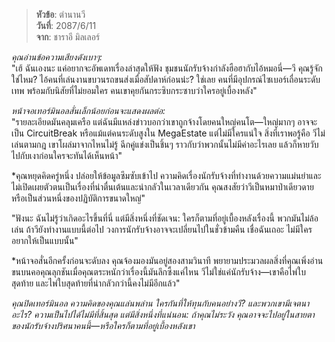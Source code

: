> **หัวข้อ**: ตำนานวี  
> **วันที่**: 2087/6/11  
> **จาก**: ชาราอี มิลเลอร์

_คุณอ่านข้อความเสียงดังเบาๆ:_  
"เฮ้ ฉันเองนะ แค่อยากจะอัพเดทเรื่องล่าสุดให้ฟัง ชุมชนนักรับจ้างกำลังฮือฮากับไอ้หมอนี่—วี คุณรู้จักใช่ไหม? ไอ้คนที่เล่นงานขบวนรถขนส่งเมื่อสัปดาห์ก่อนน่ะ? ใช่เลย คนที่มีอุปกรณ์ไซเบอร์เถื่อนระดับเทพ พร้อมกับนิสัยที่ไม่ยอมใคร คนเขาคุยกันกระซิบกระซาบว่าใครอยู่เบื้องหลัง"

_หน้าจอเทอร์มินอลสั่นเล็กน้อยก่อนจะแสดงผลต่อ:_  
"รายละเอียดมันคลุมเครือ แต่ฉันมีแหล่งข่าวบอกว่าเขาถูกจ้างโดยคนใหญ่คนโต—ใหญ่มากๆ อาจจะเป็น CircuitBreak หรือแม้แต่คนระดับสูงใน MegaEstate แต่ไม่มีใครแน่ใจ สิ่งที่เราพอรู้คือ วีไม่เล่นตามกฎ เขาโผล่มาจากไหนไม่รู้ ฉีกคู่แข่งเป็นชิ้นๆ ราวกับว่าพวกนั้นไม่มีค่าอะไรเลย แล้วก็หายวับไปกับเงาก่อนใครจะทันได้เห็นหน้า"

\*คุณหยุดคิดครู่หนึ่ง ปล่อยให้ข้อมูลซึมซับเข้าไป ความคิดเรื่องนักรับจ้างที่ทำงานด้วยความแม่นยำและไม่เปิดเผยตัวตนเป็นเรื่องที่น่าตื่นเต้นและน่ากลัวในเวลาเดียวกัน คุณสงสัยว่าวีเป็นหมาป่าเดียวดาย หรือเป็นส่วนหนึ่งของปฏิบัติการขนาดใหญ่"

"ฟังนะ ฉันไม่รู้ว่าเกิดอะไรขึ้นที่นี่ แต่มีสิ่งหนึ่งที่ชัดเจน: ใครก็ตามที่อยู่เบื้องหลังเรื่องนี้ พวกมันไม่ล้อเล่น ถ้าวียังทำงานแบบนี้ต่อไป วงการนักรับจ้างอาจจะเปลี่ยนไปในชั่วข้ามคืน เชื่อฉันเถอะ ไม่มีใครอยากให้เป็นแบบนั้น"

\*หน้าจอสั่นอีกครั้งก่อนจะดับลง คุณจ้องมองมันอยู่สองสามวินาที พยายามประมวลผลสิ่งที่คุณเพิ่งอ่าน ขนบนคอคุณลุกชันเมื่อคุณตระหนักว่าเรื่องนี้มันลึกซึ้งแค่ไหน วีไม่ใช่แค่นักรับจ้าง—เขาคือไพ่ใบสุดท้าย และไพ่ใบสุดท้ายที่น่ากลัวกว่านี้คงไม่มีอีกแล้ว"

_คุณปิดเทอร์มินอล ความคิดของคุณแล่นพล่าน ใครกันที่ให้ทุนกับคนอย่างวี? และพวกเขามีเจตนาอะไร? ความเป็นไปได้ไม่มีที่สิ้นสุด แต่มีสิ่งหนึ่งที่แน่นอน: ถ้าคุณไม่ระวัง คุณอาจจะไปอยู่ในสายตาของนักรับจ้างปริศนาคนนี้—หรือใครก็ตามที่อยู่เบื้องหลังเขา_
